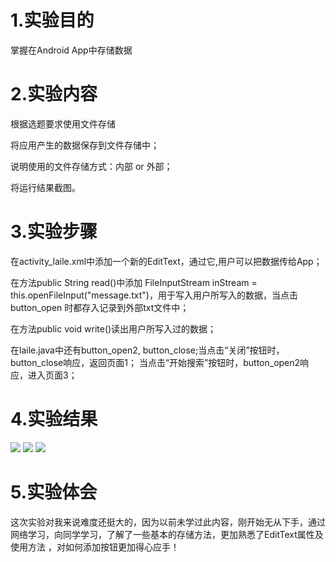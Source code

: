# 1.实验目的
掌握在Android App中存储数据
# 2.实验内容
根据选题要求使用文件存储

将应用产生的数据保存到文件存储中；

说明使用的文件存储方式：内部 or 外部；

将运行结果截图。
# 3.实验步骤

在activity_laile.xml中添加一个新的EditText，通过它,用户可以把数据传给App；

在方法public String read()中添加 FileInputStream inStream = this.openFileInput("message.txt")，用于写入用户所写入的数据，当点击button_open
时都存入记录到外部txt文件中；

在方法public void write()读出用户所写入过的数据；

在laile.java中还有button_open2, button_close;当点击“关闭”按钮时，button_close响应，返回页面1；
当点击“开始搜索”按钮时，button_open2响应，进入页面3；

# 4.实验结果
![](https://github.com/Mrwuwu12138/android-labs-2018/blob/master/soft1614080902220/687668327104094246.jpg)
![](https://github.com/Mrwuwu12138/android-labs-2018/blob/master/soft1614080902220/881614222882453916.jpg)
![](https://github.com/Mrwuwu12138/android-labs-2018/blob/master/soft1614080902220/371358704010614115.jpg)

# 5.实验体会
这次实验对我来说难度还挺大的，因为以前未学过此内容，刚开始无从下手，通过网络学习，向同学学习，了解了一些基本的存储方法，更加熟悉了EditText属性及使用方法
，对如何添加按钮更加得心应手！
